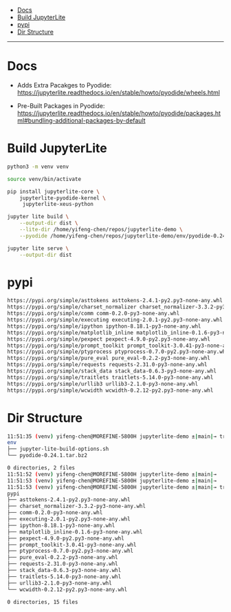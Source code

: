 - [Docs](#docs)
- [Build JupyterLite](#build-jupyterlite)
- [pypi](#pypi)
- [Dir Structure](#dir-structure)

---

# Docs
- Adds Extra Pacakges to Pyodide: https://jupyterlite.readthedocs.io/en/stable/howto/pyodide/wheels.html

- Pre-Built Packages in Pyodide: https://jupyterlite.readthedocs.io/en/stable/howto/pyodide/packages.html#bundling-additional-packages-by-default


# Build JupyterLite
```sh
python3 -m venv venv

source venv/bin/activate

pip install jupyterlite-core \
    jupyterlite-pyodide-kernel \
     jupyterlite-xeus-python

jupyter lite build \
    --output-dir dist \
    --lite-dir /home/yifeng-chen/repos/jupyterlite-demo \
    --pyodide /home/yifeng-chen/repos/jupyterlite-demo/env/pyodide-0.24.1.tar.bz2

jupyter lite serve \
    --output-dir dist
```


# pypi
```sh
https://pypi.org/simple/asttokens asttokens-2.4.1-py2.py3-none-any.whl
https://pypi.org/simple/charset_normalizer charset_normalizer-3.3.2-py3-none-any.whl
https://pypi.org/simple/comm comm-0.2.0-py3-none-any.whl
https://pypi.org/simple/executing executing-2.0.1-py2.py3-none-any.whl
https://pypi.org/simple/ipython ipython-8.18.1-py3-none-any.whl
https://pypi.org/simple/matplotlib_inline matplotlib_inline-0.1.6-py3-none-any.whl
https://pypi.org/simple/pexpect pexpect-4.9.0-py2.py3-none-any.whl
https://pypi.org/simple/prompt_toolkit prompt_toolkit-3.0.41-py3-none-any.whl
https://pypi.org/simple/ptyprocess ptyprocess-0.7.0-py2.py3-none-any.whl
https://pypi.org/simple/pure_eval pure_eval-0.2.2-py3-none-any.whl
https://pypi.org/simple/requests requests-2.31.0-py3-none-any.whl
https://pypi.org/simple/stack_data stack_data-0.6.3-py3-none-any.whl
https://pypi.org/simple/traitlets traitlets-5.14.0-py3-none-any.whl
https://pypi.org/simple/urllib3 urllib3-2.1.0-py3-none-any.whl
https://pypi.org/simple/wcwidth wcwidth-0.2.12-py2.py3-none-any.whl
```


# Dir Structure
```sh
11:51:35 (venv) yifeng-chen@MOREFINE-5800H jupyterlite-demo ±|main|→ tree env
env
├── jupyter-lite-build-options.sh
└── pyodide-0.24.1.tar.bz2

0 directories, 2 files
11:51:52 (venv) yifeng-chen@MOREFINE-5800H jupyterlite-demo ±|main|→ 
11:51:53 (venv) yifeng-chen@MOREFINE-5800H jupyterlite-demo ±|main|→ 
11:51:53 (venv) yifeng-chen@MOREFINE-5800H jupyterlite-demo ±|main|→ tree pypi
pypi
├── asttokens-2.4.1-py2.py3-none-any.whl
├── charset_normalizer-3.3.2-py3-none-any.whl
├── comm-0.2.0-py3-none-any.whl
├── executing-2.0.1-py2.py3-none-any.whl
├── ipython-8.18.1-py3-none-any.whl
├── matplotlib_inline-0.1.6-py3-none-any.whl
├── pexpect-4.9.0-py2.py3-none-any.whl
├── prompt_toolkit-3.0.41-py3-none-any.whl
├── ptyprocess-0.7.0-py2.py3-none-any.whl
├── pure_eval-0.2.2-py3-none-any.whl
├── requests-2.31.0-py3-none-any.whl
├── stack_data-0.6.3-py3-none-any.whl
├── traitlets-5.14.0-py3-none-any.whl
├── urllib3-2.1.0-py3-none-any.whl
└── wcwidth-0.2.12-py2.py3-none-any.whl

0 directories, 15 files
```